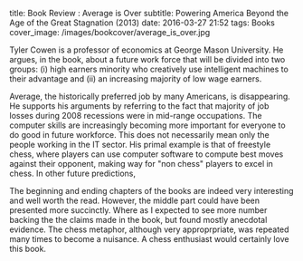 title: Book Review : Average is Over
subtitle: Powering America Beyond the Age of the Great Stagnation (2013)
date: 2016-03-27 21:52
tags: Books
cover_image: /images/bookcover/average_is_over.jpg

Tyler Cowen is a professor of economics at George Mason University. He argues, in the book, about a future work force that will be divided into two groups: (i) high earners minority who creatively use
intelligent machines to their advantage and (ii) an increasing majority of low wage earners. 

Average, the historically preferred job by many Americans, is disappearing. He supports his arguments by referring to
the fact that majority of job losses during 2008 recessions were in mid-range occupations. The computer skills are increasingly becoming more important for everyone to do good in future workforce. This does not necessarily mean only the people working in the IT sector.  His primal example is that of freestyle chess, where players can use computer software to compute best moves against their opponent, making way for "non chess" players to excel in chess. In other future predictions, 

The beginning and ending chapters of the books are indeed very interesting and well worth the read. However, the middle part could have been presented more succinctly. Where as I expected to see more number backing the the claims made in the book, but found mostly anecdotal evidence. The chess metaphor, although very approprpriate, was repeated many times to become a nuisance. A chess enthusiast would certainly love this book. 


